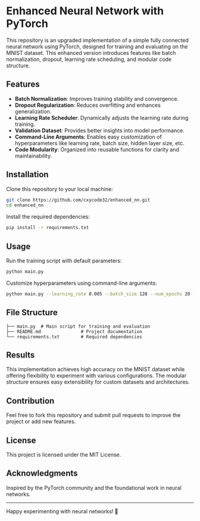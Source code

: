 # Enhanced Neural Network with PyTorch

This repository is an upgraded implementation of a simple fully connected neural network using PyTorch, designed for training and evaluating on the MNIST dataset. This enhanced version introduces features like batch normalization, dropout, learning rate scheduling, and modular code structure.


## Features

- **Batch Normalization**: Improves training stability and convergence.
- **Dropout Regularization**: Reduces overfitting and enhances generalization.
- **Learning Rate Scheduler**: Dynamically adjusts the learning rate during training.
- **Validation Dataset**: Provides better insights into model performance.
- **Command-Line Arguments**: Enables easy customization of hyperparameters like learning rate, batch size, hidden layer size, etc.
- **Code Modularity**: Organized into reusable functions for clarity and maintainability.


## Installation

Clone this repository to your local machine:
```bash
git clone https://github.com/cxycode32/enhanced_nn.git
cd enhanced_nn
```

Install the required dependencies:
```bash
pip install -r requirements.txt
```


## Usage

Run the training script with default parameters:
```bash
python main.py
```

Customize hyperparameters using command-line arguments:
```bash
python main.py --learning_rate 0.005 --batch_size 128 --num_epochs 20 --hidden_size 100 --dropout 0.3
```


## File Structure

```
├── main.py  # Main script for training and evaluation
├── README.md               # Project documentation
└── requirements.txt        # Required dependencies
```


## Results

This implementation achieves high accuracy on the MNIST dataset while offering flexibility to experiment with various configurations. The modular structure ensures easy extensibility for custom datasets and architectures.


## Contribution

Feel free to fork this repository and submit pull requests to improve the project or add new features.


## License

This project is licensed under the MIT License.


## Acknowledgments

Inspired by the PyTorch community and the foundational work in neural networks.

---

Happy experimenting with neural networks! 🎉
